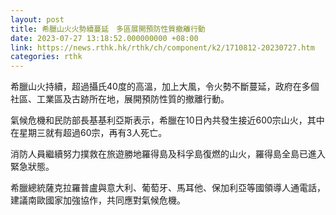 ```yaml
---
layout: post
title: 希臘山火火勢續蔓延　多區展開預防性質撤離行動
date: 2023-07-27 13:18:52.000000000 +08:00
link: https://news.rthk.hk/rthk/ch/component/k2/1710812-20230727.htm
categories: rthk
---
```


希臘山火持續，超過攝氏40度的高溫，加上大風，令火勢不斷蔓延，政府在多個社區、工業區及古跡所在地，展開預防性質的撤離行動。

氣候危機和民防部長基基利亞斯表示，希臘在10日內共發生接近600宗山火，其中在星期三就有超過60宗，再有3人死亡。

消防人員繼續努力撲救在旅遊勝地羅得島及科孚島復燃的山火，羅得島全島已進入緊急狀態。

希臘總統薩克拉羅普盧與意大利、葡萄牙、馬耳他、保加利亞等國領導人通電話，建議南歐國家加強協作，共同應對氣候危機。
